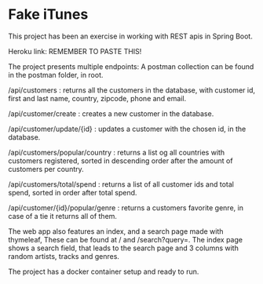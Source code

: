 # Fake iTunes

This project has been an exercise in working with REST apis in Spring Boot.

Heroku link: REMEMBER TO PASTE THIS!


The project presents multiple endpoints:
A postman collection can be found in the postman folder, in root.

/api/customers :  returns all the customers in the database, with customer id, first and last name, country, 
zipcode, phone and email.

/api/customer/create : creates a new customer in the database.

/api/customer/update/{id} : updates a customer with the chosen id, in the database.

/api/customers/popular/country : returns a list og all countries with customers registered, 
sorted in descending order after the amount of customers per country.

/api/customers/total/spend : returns a list of all customer ids and total spend, sorted in order after total spend.

/api/customer/{id}/popular/genre : returns a customers favorite genre, in case of a tie it returns all of them.


The web app also features an index, and a search page made with thymeleaf, 
These can be found at / and /search?query=<query>. 
The index page shows a search field, that leads to the search page and 3 columns with random artists, tracks and genres.


The project has a docker container setup and ready to run.
